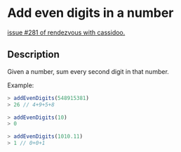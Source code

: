 # Add even digits in a number

[issue #281 of rendezvous with cassidoo.](https://buttondown.email/cassidoo/archive/what-you-do-every-day-matters-more-than-what-you/)

## Description

Given a number, sum every second digit in that number.

Example:

```ts
> addEvenDigits(548915381)
> 26 // 4+9+5+8

> addEvenDigits(10)
> 0

> addEvenDigits(1010.11)
> 1 // 0+0+1
```
